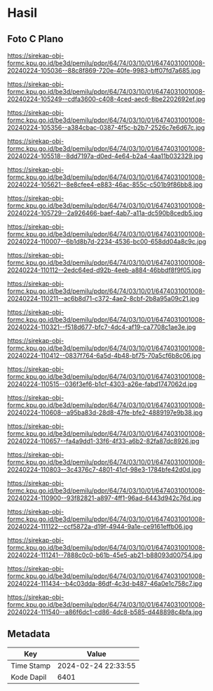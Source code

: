 # Hasil

## Foto C Plano

https://sirekap-obj-formc.kpu.go.id/be3d/pemilu/pdpr/64/74/03/10/01/6474031001008-20240224-105036--88c8f869-720e-40fe-9983-bff07fd7a685.jpg

https://sirekap-obj-formc.kpu.go.id/be3d/pemilu/pdpr/64/74/03/10/01/6474031001008-20240224-105249--cdfa3600-c408-4ced-aec6-8be2202692ef.jpg

https://sirekap-obj-formc.kpu.go.id/be3d/pemilu/pdpr/64/74/03/10/01/6474031001008-20240224-105356--a384cbac-0387-4f5c-b2b7-2526c7e6d67c.jpg

https://sirekap-obj-formc.kpu.go.id/be3d/pemilu/pdpr/64/74/03/10/01/6474031001008-20240224-105518--8dd7197a-d0ed-4e64-b2a4-4aa11b032329.jpg

https://sirekap-obj-formc.kpu.go.id/be3d/pemilu/pdpr/64/74/03/10/01/6474031001008-20240224-105621--8e8cfee4-e883-46ac-855c-c501b9f86bb8.jpg

https://sirekap-obj-formc.kpu.go.id/be3d/pemilu/pdpr/64/74/03/10/01/6474031001008-20240224-105729--2a926466-baef-4ab7-a11a-dc590b8cedb5.jpg

https://sirekap-obj-formc.kpu.go.id/be3d/pemilu/pdpr/64/74/03/10/01/6474031001008-20240224-110007--6b1d8b7d-2234-4536-bc00-658dd04a8c9c.jpg

https://sirekap-obj-formc.kpu.go.id/be3d/pemilu/pdpr/64/74/03/10/01/6474031001008-20240224-110112--2edc64ed-d92b-4eeb-a884-46bbdf8f9f05.jpg

https://sirekap-obj-formc.kpu.go.id/be3d/pemilu/pdpr/64/74/03/10/01/6474031001008-20240224-110211--ac6b8d71-c372-4ae2-8cbf-2b8a95a09c21.jpg

https://sirekap-obj-formc.kpu.go.id/be3d/pemilu/pdpr/64/74/03/10/01/6474031001008-20240224-110321--f518d677-bfc7-4dc4-af19-ca7708c1ae3e.jpg

https://sirekap-obj-formc.kpu.go.id/be3d/pemilu/pdpr/64/74/03/10/01/6474031001008-20240224-110412--0837f764-6a5d-4b48-bf75-70a5cf6b8c06.jpg

https://sirekap-obj-formc.kpu.go.id/be3d/pemilu/pdpr/64/74/03/10/01/6474031001008-20240224-110515--036f3ef6-b1cf-4303-a26e-fabd1747062d.jpg

https://sirekap-obj-formc.kpu.go.id/be3d/pemilu/pdpr/64/74/03/10/01/6474031001008-20240224-110608--a95ba83d-28d8-47fe-bfe2-4889197e9b38.jpg

https://sirekap-obj-formc.kpu.go.id/be3d/pemilu/pdpr/64/74/03/10/01/6474031001008-20240224-110657--fa4a9dd1-33f6-4f33-a6b2-82fa87dc8926.jpg

https://sirekap-obj-formc.kpu.go.id/be3d/pemilu/pdpr/64/74/03/10/01/6474031001008-20240224-110803--3c4376c7-4801-41cf-98e3-1784bfe42d0d.jpg

https://sirekap-obj-formc.kpu.go.id/be3d/pemilu/pdpr/64/74/03/10/01/6474031001008-20240224-110900--93f82821-a897-4ff1-96ad-6443d942c76d.jpg

https://sirekap-obj-formc.kpu.go.id/be3d/pemilu/pdpr/64/74/03/10/01/6474031001008-20240224-111122--ccf5872a-d19f-4944-9a1e-ce9161effb06.jpg

https://sirekap-obj-formc.kpu.go.id/be3d/pemilu/pdpr/64/74/03/10/01/6474031001008-20240224-111241--7888c0c0-b61b-45e5-ab21-b88093d00754.jpg

https://sirekap-obj-formc.kpu.go.id/be3d/pemilu/pdpr/64/74/03/10/01/6474031001008-20240224-111434--b4c03dda-86df-4c3d-b487-46a0e1c758c7.jpg

https://sirekap-obj-formc.kpu.go.id/be3d/pemilu/pdpr/64/74/03/10/01/6474031001008-20240224-111540--a86f6dc1-cd86-4dc8-b585-d448898c4bfa.jpg


## Metadata

| Key        | Value               |
| ---------- | ------------------- |
| Time Stamp | 2024-02-24 22:33:55 |
| Kode Dapil | 6401                |



